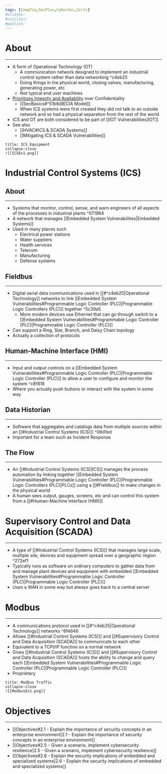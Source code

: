 ```yaml
---
tags: [CompTia,SecPlus,CyberSec,Certs]
#aliases:
#cssclass:
#publish:
---
```


# About
---
- A form of Operational Technology (OT)
	- A communication network designed to implement an industrial control system rather than data networking ^c4eb25
	- Doing things in the physical world, closing valves, manufacturing, generating power, etc
	- Not typical end user machines
- <u>Prioritizes Integrity and Availability</u> over Confidentiality
	- [[SecBasics#^51b6d8|CIA Model]]
	- When ICS systems were first created they did not talk to an outside network and so had a physical separation from the rest of the world
- ICS and OT are both considered to be part of [[IOT Vulnerabilities|IOT]]
- See also
	- [[HVAC#ICS & SCADA Systems]]
	- [[Mitigating ICS & SCADA Vulnerabilities]]

```ad-example
title: ICS Equipment
collapse:close
![[ICSEx1.png]]
```

# Industrial Control Systems (ICS)

## About
---
- Systems that monitor, control, sense, and warn engineers of all aspects of the processes in industrial plants ^071964
- A network that manages [[Embedded System Vulnerabilities|Embedded Systems]]
- Used in many places such
	- Electrical power stations
	- Water suppliers
	- Health services
	- Telecom
	- Manufacturing
	- Defense systems

## Fieldbus
---
- Digital serial data communications used in [[#^c4eb25|Operational Technology]] networks to link [[Embedded System Vulnerabilities#Programmable Logic Controller (PLC)|Programmable Logic Controllers (PLC)]] together ^5c39a5
	- More modern devices use Ethernet that can go through switch to a [[Embedded System Vulnerabilities#Programmable Logic Controller (PLC)|Programmable Logic Controller (PLC)]]
- Can support a Ring, Star, Branch, and Daisy Chain topology
- Actually a collection of protocols

## Human-Machine Interface (HMI)
---
- Input and output controls on a [[Embedded System Vulnerabilities#Programmable Logic Controller (PLC)|Programmable Logic Controller (PLC)]] to allow a user to configure and monitor the system ^c8f818
- Where you actually push buttons or interact with the system in some way

## Data Historian
---
- Software that aggregates and catalogs data from multiple sources within an [[#Industrial Control Systems (ICS)]] ^08d1ed
- Important for a team such as Incident Response

## The Flow
---
- An [[#Industrial Control Systems (ICS)|ICS]] manages the process automation by linking together [[Embedded System Vulnerabilities#Programmable Logic Controller (PLC)|Programmable Logic Controllers (PLC)|PLCs]] using a [[#Fieldbus]] to make changes in the physical world
- A human sees output, gauges, screens, etc and can control this system from a [[#Human-Machine Interface (HMI)]] 

# Supervisory Control and Data Acquisition (SCADA)
---
- A type of [[#Industrial Control Systems (ICS)]] that manages large scale, multiple site, devices and equipment spread over a geographic region ^272ef1
- Typically runs as software on ordinary computers to gather data from and manage plant devices and equipment with embedded [[Embedded System Vulnerabilities#Programmable Logic Controller (PLC)|Programmable Logic Controller (PLC)]]
- Uses a WAN in some way but always goes back to a central server

# Modbus
---
- A communications protocol used in [[#^c4eb25|Operational Technology]] networks ^6f4846
- Allows [[#Industrial Control Systems (ICS)]] and [[#Supervisory Control and Data Acquisition (SCADA)]] to communicate to each other
- Equivalent to a TCPI/IP function on a normal network
- Gives [[#Industrial Control Systems (ICS)]] and [[#Supervisory Control and Data Acquisition (SCADA)]] hosts the ability to change and query each [[Embedded System Vulnerabilities#Programmable Logic Controller (PLC)|Programmable Logic Controller (PLC)]]
- Proprietary

```ad-example
title: Modbus Traffic
collapse:close
![[ModbusEx1.png]]
```

# Objectives
---
- [[Objectives#2.1 - Explain the importance of security concepts in an enterprise environment|2.1 - Explain the importance of security concepts in an enterprise environment]]
- [[Objectives#2.5 - Given a scenario, implement cybersecurity resilience|2.5 - Given a scenario, implement cybersecurity resilience]]
- [[Objectives#2.6 - Explain the security implications of embedded and specialized systems|2.6 - Explain the security implications of embedded and specialized systems]]